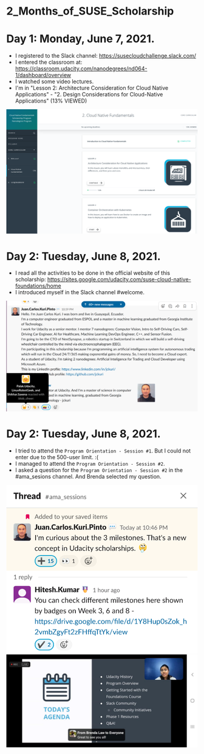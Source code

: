 # 2_Months_of_SUSE_Scholarship

# Day 1: Monday, June 7, 2021.
- I registered to the Slack channel: https://susecloudchallenge.slack.com/
- I entered the classroom at: https://classroom.udacity.com/nanodegrees/nd064-1/dashboard/overview
- I watched some video lectures.
- I'm in "Lesson 2: Architecture Consideration for Cloud Native Applications" - "2. Design Considerations for Cloud-Native Applications" (13% VIEWED)

![images/Day001.png](images/Day001.png)

# Day 2: Tuesday, June 8, 2021.
- I read all the activities to be done in the official website of this scholarship: https://sites.google.com/udacity.com/suse-cloud-native-foundations/home
- I introduced myself in the Slack channel #welcome.

![images/Day002.png](images/Day002.png)

# Day 2: Tuesday, June 8, 2021.
- I tried to attend the `Program Orientation - Session #1`. But I could not enter due to the 500-user limit. :(
- I managed to attend the `Program Orientation - Session #2`.
- I asked a question for the `Program Orientation - Session #2` in the #ama_sesions channel. And Brenda selected my question.

![images/Day003.png](images/Day003.png)
![images/Day003-2.jpeg](images/Day003-2.jpeg)
